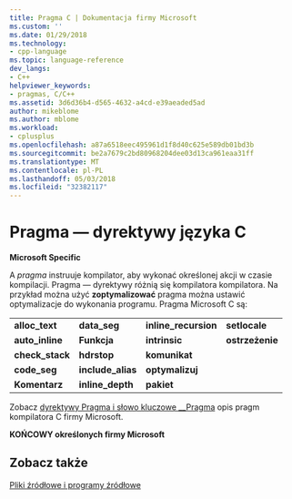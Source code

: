 ```yaml
---
title: Pragma C | Dokumentacja firmy Microsoft
ms.custom: ''
ms.date: 01/29/2018
ms.technology:
- cpp-language
ms.topic: language-reference
dev_langs:
- C++
helpviewer_keywords:
- pragmas, C/C++
ms.assetid: 3d6d36b4-d565-4632-a4cd-e39aeaded5ad
author: mikeblome
ms.author: mblome
ms.workload:
- cplusplus
ms.openlocfilehash: a87a6518eec495961d1f8d40c625e589db01bd3b
ms.sourcegitcommit: be2a7679c2bd80968204dee03d13ca961eaa31ff
ms.translationtype: MT
ms.contentlocale: pl-PL
ms.lasthandoff: 05/03/2018
ms.locfileid: "32382117"
---
```

# <a name="c-pragmas"></a>Pragma — dyrektywy języka C

**Microsoft Specific**

A *pragma* instruuje kompilator, aby wykonać określonej akcji w czasie kompilacji. Pragma — dyrektywy różnią się kompilatora kompilatora. Na przykład można użyć **zoptymalizować** pragma można ustawić optymalizacje do wykonania programu. Pragma Microsoft C są:

|||||
|-|-|-|-|
|**alloc_text**|**data_seg**|**inline_recursion**|**setlocale**|
|**auto_inline**|**Funkcja**|**intrinsic**|**ostrzeżenie**|
|**check_stack**|**hdrstop**|**komunikat**||
|**code_seg**|**include_alias**|**optymalizuj**||
|**Komentarz**|**inline_depth**|**pakiet**||

Zobacz [dyrektywy Pragma i słowo kluczowe __Pragma](../preprocessor/pragma-directives-and-the-pragma-keyword.md) opis pragm kompilatora C firmy Microsoft.

 **KOŃCOWY określonych firmy Microsoft**

## <a name="see-also"></a>Zobacz także

[Pliki źródłowe i programy źródłowe](../c-language/source-files-and-source-programs.md)  
